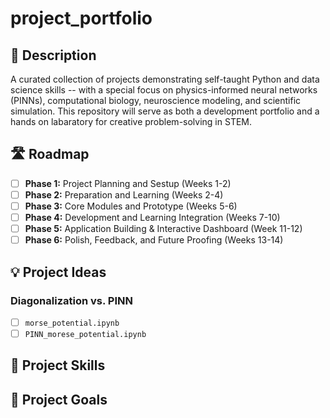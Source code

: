 # project_portfolio

## 📜 Description 
A curated collection of projects demonstrating self-taught Python and data science skills -- with a special focus on physics-informed neural networks (PINNs), computational biology, neuroscience modeling, and scientific simulation. This repository will serve as both a development portfolio and a hands on labaratory for creative problem-solving in STEM.

## 🛣️ Roadmap
- [ ] **Phase 1:** Project Planning and Sestup (Weeks 1-2)
- [ ] **Phase 2:** Preparation and Learning (Weeks 2-4)
- [ ] **Phase 3:** Core Modules and Prototype (Weeks 5-6)
- [ ] **Phase 4:** Development and Learning Integration (Weeks 7-10)
- [ ] **Phase 5:** Application Building & Interactive Dashboard (Week 11-12)
- [ ] **Phase 6:** Polish, Feedback, and Future Proofing (Weeks 13-14)

## 💡 Project Ideas
### Diagonalization vs. PINN
- [ ] `morse_potential.ipynb`
- [ ] `PINN_morese_potential.ipynb`

## 🔖 Project Skills

## 🥅 Project Goals
